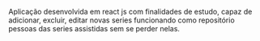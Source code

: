 Aplicação desenvolvida em react js com finalidades de estudo, capaz de adicionar, excluir, editar novas series funcionando como repositório pessoas das series assistidas sem se perder nelas.
